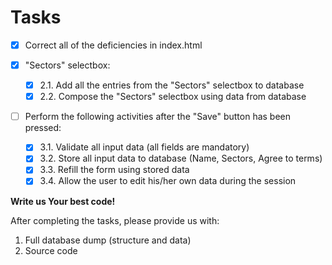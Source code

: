 # Tasks

- [x] Correct all of the deficiencies in index.html

- [x] "Sectors" selectbox:
    - [x] 2.1. Add all the entries from the "Sectors" selectbox to database
    - [x] 2.2. Compose the "Sectors" selectbox using data from database

- [ ] Perform the following activities after the "Save" button has been pressed:
    - [x] 3.1. Validate all input data (all fields are mandatory)
    - [x] 3.2. Store all input data to database (Name, Sectors, Agree to terms)
    - [x] 3.3. Refill the form using stored data
    - [x] 3.4. Allow the user to edit his/her own data during the session

**Write us Your best code!**

After completing the tasks, please provide us with:
1. Full database dump (structure and data)
2. Source code

